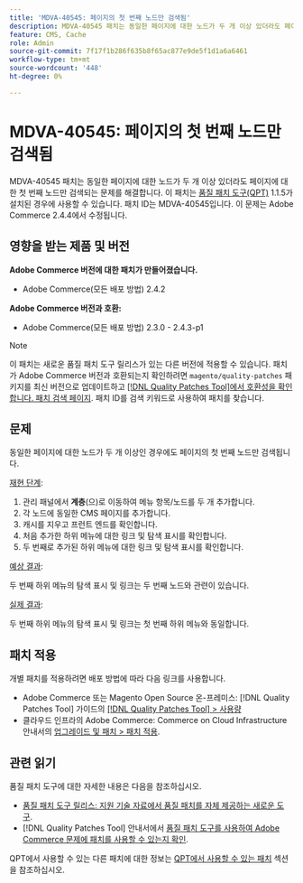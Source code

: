 ```yaml
---
title: 'MDVA-40545: 페이지의 첫 번째 노드만 검색됨'
description: MDVA-40545 패치는 동일한 페이지에 대한 노드가 두 개 이상 있더라도 페이지에 대한 첫 번째 노드만 검색되는 문제를 해결합니다. 이 패치는 [Quality Patches Tool (QPT)](https://experienceleague.adobe.com/en/docs/commerce-knowledge-base/kb/announcements/commerce-announcements/magento-quality-patches-released-new-tool-to-self-serve-quality-patches) 1.1.5가 설치된 경우 사용할 수 있습니다. 패치 ID는 MDVA-40545입니다. 이 문제는 Adobe Commerce 2.4.4에서 수정됩니다.
feature: CMS, Cache
role: Admin
source-git-commit: 7f17f1b286f635b8f65ac877e9de5f1d1a6a6461
workflow-type: tm+mt
source-wordcount: '448'
ht-degree: 0%

---
```


# MDVA-40545: 페이지의 첫 번째 노드만 검색됨

MDVA-40545 패치는 동일한 페이지에 대한 노드가 두 개 이상 있더라도 페이지에 대한 첫 번째 노드만 검색되는 문제를 해결합니다. 이 패치는 [품질 패치 도구(QPT)](https://experienceleague.adobe.com/en/docs/commerce-knowledge-base/kb/announcements/commerce-announcements/magento-quality-patches-released-new-tool-to-self-serve-quality-patches) 1.1.5가 설치된 경우에 사용할 수 있습니다. 패치 ID는 MDVA-40545입니다. 이 문제는 Adobe Commerce 2.4.4에서 수정됩니다.

## 영향을 받는 제품 및 버전

**Adobe Commerce 버전에 대한 패치가 만들어졌습니다.**

* Adobe Commerce(모든 배포 방법) 2.4.2

**Adobe Commerce 버전과 호환:**

* Adobe Commerce(모든 배포 방법) 2.3.0 - 2.4.3-p1

>[!NOTE]
>
>이 패치는 새로운 품질 패치 도구 릴리스가 있는 다른 버전에 적용할 수 있습니다. 패치가 Adobe Commerce 버전과 호환되는지 확인하려면 `magento/quality-patches` 패키지를 최신 버전으로 업데이트하고 [[!DNL Quality Patches Tool]에서 호환성을 확인합니다. 패치 검색 페이지](https://experienceleague.adobe.com/en/docs/commerce-knowledge-base/kb/announcements/commerce-announcements/magento-quality-patches-released-new-tool-to-self-serve-quality-patches). 패치 ID를 검색 키워드로 사용하여 패치를 찾습니다.

## 문제

동일한 페이지에 대한 노드가 두 개 이상인 경우에도 페이지의 첫 번째 노드만 검색됩니다.

<u>재현 단계</u>:

1. 관리 패널에서 **계층**(으)로 이동하여 메뉴 항목/노드를 두 개 추가합니다.
1. 각 노드에 동일한 CMS 페이지를 추가합니다.
1. 캐시를 지우고 프런트 엔드를 확인합니다.
1. 처음 추가한 하위 메뉴에 대한 링크 및 탐색 표시를 확인합니다.
1. 두 번째로 추가된 하위 메뉴에 대한 링크 및 탐색 표시를 확인합니다.

<u>예상 결과</u>:

두 번째 하위 메뉴의 탐색 표시 및 링크는 두 번째 노드와 관련이 있습니다.

<u>실제 결과</u>:

두 번째 하위 메뉴의 탐색 표시 및 링크는 첫 번째 하위 메뉴와 동일합니다.

## 패치 적용

개별 패치를 적용하려면 배포 방법에 따라 다음 링크를 사용합니다.

* Adobe Commerce 또는 Magento Open Source 온-프레미스: [!DNL Quality Patches Tool] 가이드의 [[!DNL Quality Patches Tool] > 사용량](/help/tools/quality-patches-tool/usage.md)
* 클라우드 인프라의 Adobe Commerce: Commerce on Cloud Infrastructure 안내서의 [업그레이드 및 패치 > 패치 적용](https://experienceleague.adobe.com/docs/commerce-cloud-service/user-guide/develop/upgrade/apply-patches.html).

## 관련 읽기

품질 패치 도구에 대한 자세한 내용은 다음을 참조하십시오.

* [품질 패치 도구 릴리스: 지원 기술 자료에서 품질 패치를 자체 제공하는 새로운 도구](https://experienceleague.adobe.com/en/docs/commerce-knowledge-base/kb/announcements/commerce-announcements/magento-quality-patches-released-new-tool-to-self-serve-quality-patches).
* [!DNL Quality Patches Tool] 안내서에서 [품질 패치 도구를 사용하여 Adobe Commerce 문제에 패치를 사용할 수 있는지 확인](/help/tools/quality-patches-tool/patches-available-in-qpt/check-patch-for-magento-issue-with-magento-quality-patches.md).

QPT에서 사용할 수 있는 다른 패치에 대한 정보는 [QPT에서 사용할 수 있는 패치](https://support.magento.com/hc/en-us/sections/360010506631-Patches-available-in-MQP-tool-) 섹션을 참조하십시오.

